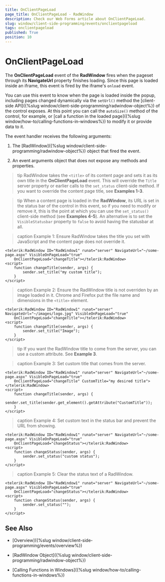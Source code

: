 ```yaml
---
title: OnClientPageLoad
page_title: OnClientPageLoad - RadWindow
description: Check our Web Forms article about OnClientPageLoad.
slug: window/client-side-programming/events/onclientpageload
tags: onclientpageload
published: True
position: 10
---
```


# OnClientPageLoad

The **OnClientPageLoad** event of the **RadWindow** fires when the pageset through its **NavigateUrl** property finishes loading. Since this page is loaded inside an iframe, this event is fired by the iframe's `onload` event.

You can use this event to know when the page is loaded inside the popup, including pages changed dynamically	via the `setUrl()` method the [client-side API]({%slug window/client-side-programming/radwindow-object%}) of the control exposes.	At this point you can call the `autoSize()` method of the control, for example, or [call a function in the loaded page]({%slug window/how-to/calling-functions-in-windows%}) to modify it or provide data to it.

The event handler receives the following arguments:

1. The [RadWindow]({%slug window/client-side-programming/radwindow-object%}) object that fired the event.

1. An event arguments object that does not expose any methods and properties.


>tip RadWindow takes the `<title>` of its content page and sets it as its own title in the **OnClientPageLoad** event. This will override the `Title` server property or earlier calls to the `set_status` client-side method. If you want to override the content page title, see **Examples 1-3**.

>tip When a content page is loaded in the **RadWindow**, its URL is set in the status bar of the control in this event, so if you need to modify or remove it, this is the point at which you can use the `set_status()` client-side method (see **Examples 4-5**). An alternative is to set the `VisibleStatusbar` property to `false` to avoid having the statusbar at all.


>caption Example 1: Ensure RadWindow takes the title you set with JavaScript and the content page does not override it.

````ASP.NET
<telerik:RadWindow ID="RadWindow1" runat="server" NavigateUrl="~/some-page.aspx" VisibleOnPageLoad="true" 
	OnClientPageLoad="changeTitle"></telerik:RadWindow>
<script>
	function changeTitle(sender, args) {
		sender.set_title("my custom title");
	}
</script>
````

>caption Example 2: Ensure the RadWindow title is not overriden by an image loaded in it. Chrome and Firefox put the file name and dimensions in the `<title>` element.

````ASP.NET
<telerik:RadWindow ID="RadWindow1" runat="server" NavigateUrl="~/images/logo.jpg" VisibleOnPageLoad="true" 
	OnClientPageLoad="changeTitle"></telerik:RadWindow>
<script>
	function changeTitle(sender, args) {
		sender.set_title("Image");
	}
</script>
````

>tip If you want the RadWindow title to come from the server, you can use a custom attribute. See **Example 3**.

>caption Example 3: Set custom title that comes from the server.

````ASP.NET
<telerik:RadWindow ID="RadWindow1" runat="server" NavigateUrl="~/some-page.aspx" VisibleOnPageLoad="true" 
	OnClientPageLoad="changeTitle" CustomTitle="my desired title"></telerik:RadWindow>
<script>
	function changeTitle(sender, args) {
		sender.set_title(sender.get_element().getAttribute("CustomTitle"));
	}
</script>
````

>caption Example 4: Set custom text in the status bar and prevent the URL from showing.

````ASP.NET
<telerik:RadWindow ID="RadWindow1" runat="server" NavigateUrl="~/some-page.aspx" VisibleOnPageLoad="true" 
	OnClientPageLoad="changeStatus"></telerik:RadWindow>
<script>
	function changeStatus(sender, args) {
		sender.set_status("custom status");
	}
</script>
````

>caption Example 5: Clear the status text of a RadWindow.

````ASP.NET
<telerik:RadWindow ID="RadWindow1" runat="server" NavigateUrl="~/some-page.aspx" VisibleOnPageLoad="true" 
	OnClientPageLoad="changeStatus"></telerik:RadWindow>
<script>
	function changeStatus(sender, args) {
		sender.set_status("");
	}
</script>
````


## See Also

 * [Overview]({%slug window/client-side-programming/events/overview%})

 * [RadWindow Object]({%slug window/client-side-programming/radwindow-object%})

 * [Calling Functions in Windows]({%slug window/how-to/calling-functions-in-windows%})

